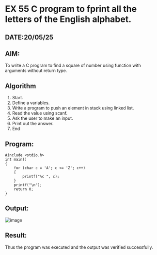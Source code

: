 # EX 55 C program to fprint all the letters of the English alphabet.
## DATE:20/05/25
## AIM:
To write a C program to find a square of number using function with arguments without return type.

## Algorithm
1. Start. 
2. Define a variables. 
3. Write a program to push an element in stack using linked list. 
4. Read the value using scanf. 
5. Ask the user to make an input. 
6. Print out the answer. 
7. End  

## Program:
```
#include <stdio.h>
int main() 
{
    for (char c = 'A'; c <= 'Z'; c++)
    {
        printf("%c ", c);
    }
    printf("\n");
    return 0;
}
```

## Output:
![image](https://github.com/user-attachments/assets/9df09b00-784a-4c48-81ed-9f40c2599aba)

## Result:
Thus the program was executed and the output was verified successfully.
